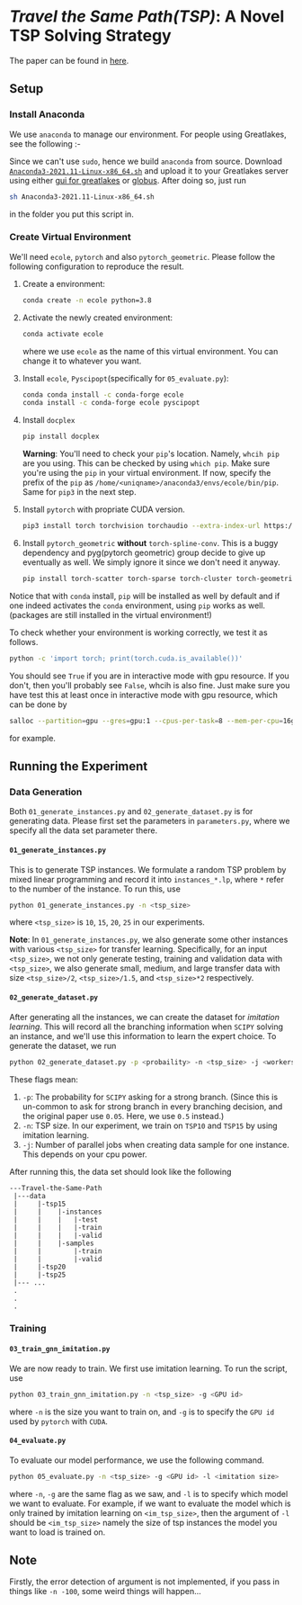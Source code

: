 # ***Travel the Same Path(TSP)***: A Novel TSP Solving Strategy
The paper can be found in [here](https://arxiv.org/abs/2210.05906).


## Setup

### Install Anaconda

We use `anaconda` to manage our environment. For people using Greatlakes, see the following :-

Since we can't use `sudo`, hence we build `anaconda` from source. Download [`Anaconda3-2021.11-Linux-x86_64.sh`](https://repo.anaconda.com/archive/Anaconda3-2021.11-Linux-x86_64.sh) and upload it to your Greatlakes server using either [gui for greatlakes](https://greatlakes.arc-ts.umich.edu/pun/sys/dashboard) or [globus](https://www.globus.org/). After doing so, just run 

```bash
sh Anaconda3-2021.11-Linux-x86_64.sh
```

in the folder you put this script in.

### Create Virtual Environment

We'll need `ecole`, `pytorch` and also `pytorch_geometric`. Please follow the following configuration to reproduce the result. 

1. Create a environment:

   ```bash
   conda create -n ecole python=3.8
   ```

2. Activate the newly created environment:

   ```bash
   conda activate ecole
   ```

   where we use `ecole` as the name of this virtual environment. You can change it to whatever you want. 

3. Install `ecole`, `Pyscipopt`(specifically for `05_evaluate.py`):

   ```bash
   conda conda install -c conda-forge ecole
   conda install -c conda-forge ecole pyscipopt
   ```

4. Install `docplex` 

   ```bash
   pip install docplex
   ```

   **Warning**: You'll need to check your `pip`'s location. Namely, `whcih pip` are you using. This can be checked by using `which pip`. Make sure you're using the `pip` in your virtual environment. If now, specify the prefix of the `pip` as `/home/<uniqname>/anaconda3/envs/ecole/bin/pip`. Same for `pip3` in the next step.

5. Install `pytorch` with propriate CUDA version.

   ```bash
   pip3 install torch torchvision torchaudio --extra-index-url https://download.pytorch.org/whl/cu113
   ```

6. Install `pytorch_geometric` **without** `torch-spline-conv`. This is a buggy dependency and pyg(pytorch geometric) group decide to give up eventually as well. We simply ignore it since we don't need it anyway. 

   ```bash
   pip install torch-scatter torch-sparse torch-cluster torch-geometric -f https://data.pyg.org/whl/torch-1.11.0+cu113.html
   ```

Notice that with `conda` install, `pip` will be installed as well by default and if one indeed activates the `conda` environment, using `pip` works as well. (packages are still installed in the virtual environment!)

To check whether your environment is working correctly, we test it as follows.

```bash
python -c 'import torch; print(torch.cuda.is_available())'
```

You should see `True` if you are in interactive mode with gpu resource. If you don't, then you'll probably see `False`, whcih is also fine. Just make sure you have test this at least once in interactive mode with gpu resource, which can be done by 

```bash
salloc --partition=gpu --gres=gpu:1 --cpus-per-task=8 --mem-per-cpu=16gb --account=<account> --time=1-00:00:00
```

for example.

## Running the Experiment

### Data Generation

Both `01_generate_instances.py` and `02_generate_dataset.py` is for generating data. Please first set the parameters in `parameters.py`, where we specify all the data set parameter there.

#### `01_generate_instances.py`

This is to generate TSP instances. We formulate a random TSP problem by mixed linear programming and record it into `instances_*.lp`, where `*` refer to the number of the instance. To run this, use 

```bash
python 01_generate_instances.py -n <tsp_size>
```

where `<tsp_size>` is `10`, `15`, `20`, `25` in our experiments. 

**Note**: In `01_generate_instances.py`, we also generate some other instances with various `<tsp_size>` for transfer learning. Specifically, for an input `<tsp_size>`, we not only generate testing, training and validation data with `<tsp_size>`, we also generate small, medium, and large transfer data with size `<tsp_size>/2`, `<tsp_size>/1.5`, and `<tsp_size>*2` respectively.

#### `02_generate_dataset.py`

After generating all the instances, we can create the dataset for *imitation learning*. This will record all the branching information when `SCIPY` solving an instance, and we'll use this information to learn the expert choice. To generate the dataset, we run 

```bash
python 02_generate_dataset.py -p <probaility> -n <tsp_size> -j <workers>
```

These flags mean: 

1. `-p`: The probability for `SCIPY` asking for a strong branch. (Since this is un-common to ask for strong branch in every branching decision, and the original paper use `0.05`. Here, we use `0.5` instead.)
2. `-n`: TSP size. In our experiment, we train on `TSP10` and `TSP15` by using imitation learning. 
3. `-j`: Number of parallel jobs when creating data sample for one instance. This depends on your cpu power.

After running this, the data set should look like the following

```
---Travel-the-Same-Path
 |---data
 |     |-tsp15
 |     |    |-instances
 |     |    |   |-test
 |     |    |   |-train
 |     |    |   |-valid
 |     |    |-samples
 |     |        |-train
 |     |        |-valid
 |     |-tsp20
 |     |-tsp25
 |--- ...
 .
 .
 .
```

### Training

#### `03_train_gnn_imitation.py`

We are now ready to train. We first use imitation learning. To run the script, use 

```bash
python 03_train_gnn_imitation.py -n <tsp_size> -g <GPU id>
```

where `-n` is the size you want to train on, and `-g` is to specify the `GPU id` used by `pytorch` with `CUDA`. 

#### `04_evaluate.py`

To evaluate our model performance, we use the following command. 

```bash
python 05_evaluate.py -n <tsp_size> -g <GPU id> -l <imitation size>
```

where `-n`, `-g` are the same flag as we saw, and `-l` is to specify which model we want to evaluate. For example, if we want to evaluate the model which is only trained by imitation learning on `<im_tsp_size>`, then the argument of `-l` should be `<im_tsp_size>` namely the size of tsp instances the model you want to load is trained on. 

## Note

Firstly, the error detection of argument is not implemented, if you pass in things like `-n -100`, some weird things will happen...

